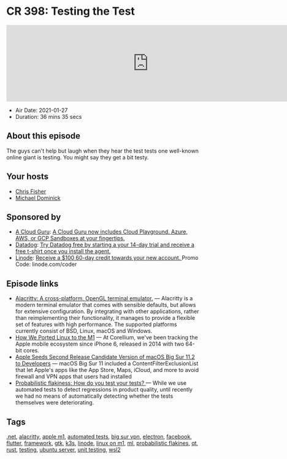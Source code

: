 # CR 398: Testing the Test

<iframe src="https://player.fireside.fm/v2/MLf2ZzhC+88Q7EIP-?theme=dark" width="740" height="200" frameborder="0" scrolling="no"></iframe>

* Air Date: 2021-01-27
* Duration: 36 mins 35 secs

## About this episode

The guys can't help but laugh when they hear the test tests one well-known online giant is testing. You might say they get a bit testy.

## Your hosts
* [Chris Fisher](https://coder.show/hosts/chrislas)
* [Michael Dominick](https://coder.show/hosts/michael)

## Sponsored by

  * [A Cloud Guru](https://acloudguru.com): [A Cloud Guru now includes Cloud Playground. Azure, AWS, or GCP Sandboxes at your fingertips.](https://acloudguru.com)
  * [Datadog](http://datadog.com/coderradio): [Try Datadog free by starting a your 14-day trial and receive a free t-shirt once you install the agent.](http://datadog.com/coderradio)
  * [Linode](https://linode.com/coder): [Receive a $100 60-day credit towards your new account. ](https://linode.com/coder) Promo Code: linode.com/coder



## Episode links

  * [Alacritty: A cross-platform, OpenGL terminal emulator.](https://github.com/alacritty/alacritty "Alacritty: A cross-platform, OpenGL terminal emulator.") — Alacritty is a modern terminal emulator that comes with sensible defaults, but allows for extensive configuration. By integrating with other applications, rather than reimplementing their functionality, it manages to provide a flexible set of features with high performance. The supported platforms currently consist of BSD, Linux, macOS and Windows.
  * [How We Ported Linux to the M1](https://corellium.com/blog/linux-m1 "How We Ported Linux to the M1") — At Corellium, we've been tracking the Apple mobile ecosystem since iPhone 6, released in 2014 with two 64-bit cores. 
  * [Apple Seeds Second Release Candidate Version of macOS Big Sur 11.2 to Developers](https://www.macrumors.com/2021/01/25/apple-seeds-macos-11-2-release-candidate-2/ "Apple Seeds Second Release Candidate Version of macOS Big Sur 11.2 to Developers") — ‌macOS Big Sur‌ 11 included a ContentFilterExclusionList that let Apple's apps like the App Store, Maps, iCloud, and more to avoid firewall and VPN apps that users had installed
  * [Probabilistic flakiness: How do you test your tests? ](https://engineering.fb.com/2020/12/10/developer-tools/probabilistic-flakiness/ "Probabilistic flakiness: How do you test your tests? ") — While we use automated tests to detect regressions in product quality, until recently we had no means of automatically detecting whether the tests themselves were deteriorating.



## Tags

[.net](https://coder.show/tags/.net), [alacritty](https://coder.show/tags/alacritty), [apple m1](https://coder.show/tags/apple%20m1), [automated tests](https://coder.show/tags/automated%20tests), [big sur‌ vpn](https://coder.show/tags/big%20sur%E2%80%8C%20vpn), [electron](https://coder.show/tags/electron), [facebook](https://coder.show/tags/facebook), [flutter](https://coder.show/tags/flutter), [framework](https://coder.show/tags/framework), [gtk](https://coder.show/tags/gtk), [k3s](https://coder.show/tags/k3s), [linode](https://coder.show/tags/linode), [linux on m1](https://coder.show/tags/linux%20on%20m1), [ml](https://coder.show/tags/ml), [probabilistic flakines](https://coder.show/tags/probabilistic%20flakines), [qt](https://coder.show/tags/qt), [rust](https://coder.show/tags/rust), [testing](https://coder.show/tags/testing), [ubuntu server](https://coder.show/tags/ubuntu%20server), [unit testing](https://coder.show/tags/unit%20testing), [wsl2](https://coder.show/tags/wsl2)